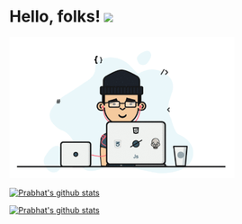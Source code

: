 # Hello, folks! <img src="https://raw.githubusercontent.com/MartinHeinz/MartinHeinz/master/wave.gif" width="30px">

<img src="https://raw.githubusercontent.com/malhotra1432/malhotra1432/master/assets/devs.gif" width="400px">

[![Prabhat's github stats](https://github-readme-stats.vercel.app/api?username=malhotra1432&show_icons=true)](https://github.com/malhotra1432/github-readme-stats)

[![Prabhat's github stats](https://github-readme-stats.vercel.app/api?username=malhotra1432&show_icons=true&theme=cobalt)](https://github.com/malhotra1432/github-readme-stats)
<!--
Here are some ideas to get you started:

- 🔭 I’m currently working on ...
- 🌱 I’m currently learning ...
- 👯 I’m looking to collaborate on ...
- 🤔 I’m looking for help with ...
- 💬 Ask me about ...
- 📫 How to reach me: ...
- 😄 Pronouns: ...
- ⚡ Fun fact: ...
-->
